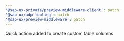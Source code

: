 ```yaml
---
'@sap-ux-private/preview-middleware-client': patch
'@sap-ux/adp-tooling': patch
'@sap-ux/preview-middleware': patch
---
```


Quick action added to create custom table columns

